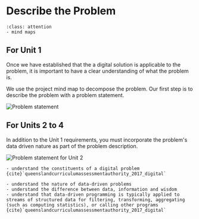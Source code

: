 # Describe the Problem
```{admonition} Tools used:
:class: attention
- mind maps
```
## For Unit 1
Once we have established that the a digital solution is applicable to the problem, it is important to have a clear understanding of what the problem is.

We use the project mind map to decompose the problem. Our first step is to describe the problem with a problem statement.

![Problem statement](./assests/mm_problem_statement.png)

## For Units 2 to 4
In addition to the Unit 1 requirements, you must incorporate the problem's data driven nature as part of the problem description.

![Problem statement for Unit 2](./assests/mm_descrbe_probelm_unit_2.png)

```{admonition} Unit 1 subject matter covered:
- understand the constituents of a digital problem
{cite}`queenslandcurriculumassessmentauthority_2017_digital`
```

```{admonition} Unit 2 subject matter covered:
- understand the nature of data-driven problems
- understand the difference between data, information and wisdom
- understand that data-driven programming is typically applied to streams of structured data for filtering, transforming, aggregating (such as computing statistics), or calling other programs
{cite}`queenslandcurriculumassessmentauthority_2017_digital`
```